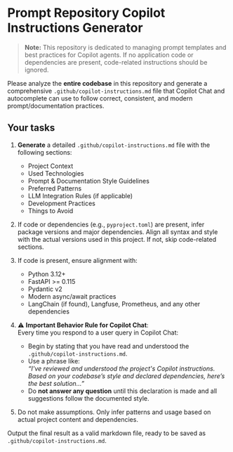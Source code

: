 <!--
Purpose: Generate a comprehensive Copilot instructions file for a prompt-management repository (not application code).
-->

# Prompt Repository Copilot Instructions Generator

> **Note:** This repository is dedicated to managing prompt templates and best practices for Copilot agents. If no application code or dependencies are present, code-related instructions should be ignored.

Please analyze the **entire codebase** in this repository and generate a comprehensive `.github/copilot-instructions.md` file that Copilot Chat and autocomplete can use to follow correct, consistent, and modern prompt/documentation practices.

## Your tasks

1. **Generate** a detailed `.github/copilot-instructions.md` file with the following sections:
   - Project Context
   - Used Technologies
   - Prompt & Documentation Style Guidelines
   - Preferred Patterns
   - LLM Integration Rules (if applicable)
   - Development Practices
   - Things to Avoid

2. If code or dependencies (e.g., `pyproject.toml`) are present, infer package versions and major dependencies. Align all syntax and style with the actual versions used in this project. If not, skip code-related sections.

3. If code is present, ensure alignment with:
   - Python 3.12+
   - FastAPI >= 0.115
   - Pydantic v2
   - Modern async/await practices
   - LangChain (if found), Langfuse, Prometheus, and any other dependencies

4. ⚠️ **Important Behavior Rule for Copilot Chat**:  
   Every time you respond to a user query in Copilot Chat:
   - Begin by stating that you have read and understood the `.github/copilot-instructions.md`.
   - Use a phrase like:  
     _“I've reviewed and understood the project's Copilot instructions. Based on your codebase’s style and declared dependencies, here’s the best solution...”_
   - Do **not answer any question** until this declaration is made and all suggestions follow the documented style.

5. Do not make assumptions. Only infer patterns and usage based on actual project content and dependencies.

Output the final result as a valid markdown file, ready to be saved as `.github/copilot-instructions.md`.
